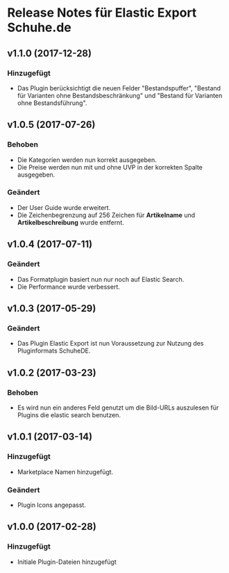 # Release Notes für Elastic Export Schuhe.de

## v1.1.0 (2017-12-28)

### Hinzugefügt
- Das Plugin berücksichtigt die neuen Felder "Bestandspuffer", "Bestand für Varianten ohne Bestandsbeschränkung" und "Bestand für Varianten ohne Bestandsführung".

## v1.0.5 (2017-07-26)

### Behoben

- Die Kategorien werden nun korrekt ausgegeben.
- Die Preise werden nun mit und ohne UVP in der korrekten Spalte ausgegeben.

### Geändert
- Der User Guide wurde erweitert.
- Die Zeichenbegrenzung auf 256 Zeichen für **Artikelname** und **Artikelbeschreibung** wurde entfernt.

## v1.0.4 (2017-07-11)

### Geändert
- Das Formatplugin basiert nun nur noch auf Elastic Search.
- Die Performance wurde verbessert.

## v1.0.3 (2017-05-29)

### Geändert
- Das Plugin Elastic Export ist nun Voraussetzung zur Nutzung des Pluginformats SchuheDE.

## v1.0.2 (2017-03-23)

### Behoben
- Es wird nun ein anderes Feld genutzt um die Bild-URLs auszulesen für Plugins die elastic search benutzen.

## v1.0.1 (2017-03-14)

### Hinzugefügt
- Marketplace Namen hinzugefügt.

### Geändert
- Plugin Icons angepasst.

## v1.0.0 (2017-02-28)

### Hinzugefügt
- Initiale Plugin-Dateien hinzugefügt